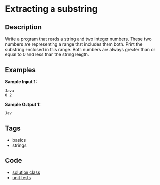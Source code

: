 # Extracting a substring

## Description
Write a program that reads a string and two integer numbers. These two numbers are representing a range that includes them both. Print the substring enclosed in this range. Both numbers are always greater than or equal to 0 and less than the string length.

## Examples
**Sample Input 1:**
```console
Java
0 2
```

**Sample Output 1:**
```console
Jav
```

## Tags
- basics
- strings

## Code
- [solution class](./src/main/java/Extract.java)
- [unit tests](./src/test/java/SomeParamTest.java)